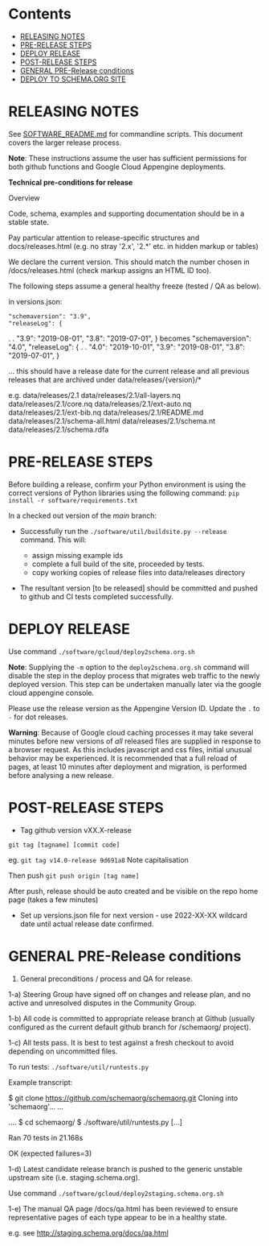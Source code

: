Contents
========
- [RELEASING NOTES](#releasing-notes)
- [PRE-RELEASE STEPS](#pre-release-steps)
- [DEPLOY RELEASE](#deploy-release)
- [POST-RELEASE STEPS](#post-release-steps)
- [GENERAL PRE-Release conditions](#general-pre-release-conditions)
- [DEPLOY TO SCHEMA.ORG SITE](#deploy-to-schemaorg-site)


RELEASING NOTES
===============

See [SOFTWARE_README.md](SOFTWARE_README.md) for commandline scripts. This
document covers the larger release process.

**Note**:  These instructions assume the user has sufficient permissions for both github functions and Google Cloud Appengine deployments.


**Technical pre-conditions for release**

Overview

Code, schema, examples and supporting documentation should be in a stable state.

Pay particular attention to release-specific structures and docs/releases.html
(e.g. no stray '2.x', '2.*' etc. in hidden markup or tables)

We declare the current version. This should match the number
chosen in /docs/releases.html (check markup assigns an HTML ID too).

The following steps assume a general healthy freeze (tested / QA as below).

in versions.json:

    "schemaversion": "3.9",
    "releaseLog": {
.
.
        "3.9": "2019-08-01",
        "3.8": "2019-07-01",
    }
becomes
    "schemaversion": "4.0",
    "releaseLog": {
.
.
        "4.0": "2019-10-01",
        "3.9": "2019-08-01",
        "3.8": "2019-07-01",
    }

... this should have a release date for the current release and all
previous releases that are archived under data/releases/{version}/*


e.g.
    data/releases/2.1
    data/releases/2.1/all-layers.nq
    data/releases/2.1/core.nq
    data/releases/2.1/ext-auto.nq
    data/releases/2.1/ext-bib.nq
    data/releases/2.1/README.md
    data/releases/2.1/schema-all.html
    data/releases/2.1/schema.nt
    data/releases/2.1/schema.rdfa

PRE-RELEASE STEPS
=================
Before building a release, confirm your Python environment is using the correct versions of Python libraries using the following command:
`pip install -r software/requirements.txt`

In a checked out version of the _main_ branch:

* Successfully run the `./software/util/buildsite.py --release` command.  This will:
  * assign missing example ids
  * complete a full build of the site, proceeded by tests.
  * copy working copies of release files into data/releases directory

* The resultant version [to be released] should be committed and pushed to github and CI tests completed successfully.

DEPLOY RELEASE
==============

Use command `./software/gcloud/deploy2schema.org.sh`

**Note**: Supplying the `-m` option to the `deploy2schema.org.sh` command will disable the step in the deploy process that migrates web traffic to the newly deployed version.  This step can be undertaken manually later via the google cloud appengine console.

Please use the release version as the Appengine Version ID. Update the `.` to `-` for dot releases.

**Warning**: Because of Google cloud caching processes it may take several minutes before new versions of _all_ released files are supplied in response to a browser request.  As this includes javascript and css files, initial unusual behavior may be experienced.  It is recommended that a full reload of pages, at least 10 minutes after deployment and migration, is performed before analysing a new release.


POST-RELEASE STEPS
==================

* Tag github version vXX.X-release

`git tag [tagname] [commit code]` 

eg. `git tag v14.0-release 9d691a8` Note capitalisation

Then push
`git push origin [tag name]`

After push, release should be auto created and be visible on the repo home page (takes a few minutes)

* Set up versions.json file for next version - use 2022-XX-XX wildcard date until actual release date confirmed.

GENERAL PRE-Release conditions
==============================

1) General preconditions / process and QA for release.

1-a) Steering Group have signed off on changes and release plan,
and no active and unresolved disputes in the Community Group.

1-b) All code is committed to appropriate release branch at Github (usually
configured as the current default github branch for /schemaorg/ project).

1-c) All tests pass.
It is best to test against a fresh checkout to avoid depending on uncommitted
files. 

To run tests: `./software/util/runtests.py`

 Example transcript:

  $ git clone https://github.com/schemaorg/schemaorg.git
  Cloning into 'schemaorg'...
  ...

  ....
  $ cd schemaorg/
  $ ./software/util/runtests.py
  [...]

  Ran 70 tests in 21.168s

  OK (expected failures=3)

1-d) Latest candidate release branch is pushed to the generic unstable upstream site
(i.e. staging.schema.org).

Use command `./software/gcloud/deploy2staging.schema.org.sh`

1-e) The manual QA page /docs/qa.html has been reviewed to ensure
representative pages of each type appear to be in a healthy state.

e.g. see http://staging.schema.org/docs/qa.html


